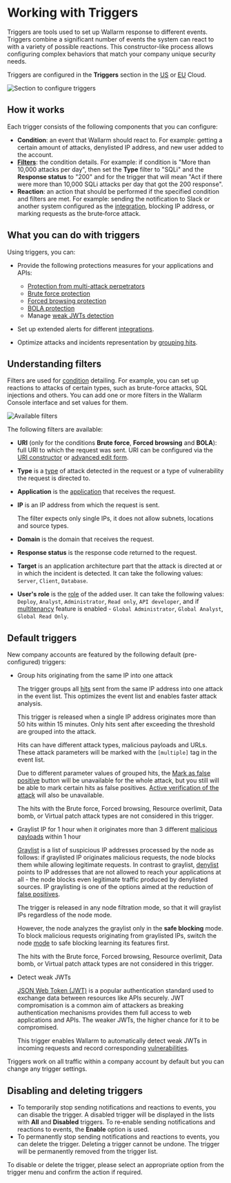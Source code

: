 # Working with Triggers

Triggers are tools used to set up Wallarm response to different events. Triggers combine a significant number of events the system can react to with a variety of possible reactions. This constructor-like process allows configuring complex behaviors that match your company unique security needs.

Triggers are configured in the **Triggers** section in the [US](https://us1.my.wallarm.com/triggers) or [EU](https://my.wallarm.com/triggers) Cloud.

![Section to configure triggers](../../images/user-guides/triggers/triggers-section.png)

## How it works

Each trigger consists of the following components that you can configure:

* **Condition**: an event that Wallarm should react to. For example: getting a certain amount of attacks, denylisted IP address, and new user added to the account.
* [**Filters**](#understanding-filters): the condition details. For example: if condition is "More than 10,000 attacks per day", then set the **Type** filter to "SQLi" and the **Response status** to "200" and for the trigger that will mean "Act if there were more than 10,000 SQLi attacks per day that got the 200 response".
* **Reaction**: an action that should be performed if the specified condition and filters are met. For example: sending the notification to Slack or another system configured as the [integration](../settings/integrations/integrations-intro.md), blocking IP address, or marking requests as the brute‑force attack.

## What you can do with triggers

Using triggers, you can:

* Provide the following protections measures for your applications and APIs:

    * [Protection from multi-attack perpetrators](../../admin-en/configuration-guides/protecting-with-thresholds.md)
    * [Brute force protection](../../admin-en/configuration-guides/protecting-against-bruteforce.md)
    * [Forced browsing protection](../../admin-en/configuration-guides/protecting-against-forcedbrowsing.md)
    * [BOLA protection](../../admin-en/configuration-guides/protecting-against-bola-trigger.md)
    * Manage [weak JWTs detection](../../about-wallarm/detecting-vulnerabilities.md#weak-jwts-detection)

* Set up extended alerts for different [integrations](../../user-guides/settings/integrations/integrations-intro.md).
* Optimize attacks and incidents representation by [grouping hits](../../user-guides/events/analyze-attack.md#grouping-of-hits).

## Understanding filters

Filters are used for [condition](#how-it-works) detailing. For example, you can set up reactions to attacks of certain types, such as brute-force attacks, SQL injections and others. You can add one or more filters in the Wallarm Console interface and set values for them.

![Available filters](../../images/user-guides/triggers/trigger-filters.png)

The following filters are available:

* **URI** (only for the conditions **Brute force**, **Forced browsing** and **BOLA**): full URI to which the request was sent. URI can be configured via the [URI constructor](../../user-guides/rules/rules.md#uri-constructor) or [advanced edit form](../../user-guides/rules/rules.md#advanced-edit-form).
* **Type** is a [type](../../attacks-vulns-list.md) of attack detected in the request or a type of vulnerability the request is directed to.
* **Application** is the [application](../settings/applications.md) that receives the request.
* **IP** is an IP address from which the request is sent.

    The filter expects only single IPs, it does not allow subnets, locations and source types.
* **Domain** is the domain that receives the request.
* **Response status** is the response code returned to the request.
* **Target** is an application architecture part that the attack is directed at or in which the incident is detected. It can take the following values: `Server`, `Client`, `Database`.
* **User's role** is the [role](../../user-guides/settings/users.md#user-roles) of the added user. It can take the following values: `Deploy`, `Analyst`, `Administrator`, `Read only`, `API developer`, and if [multitenancy](../../installation/multi-tenant/overview.md) feature is enabled - `Global Administrator`, `Global Analyst`, `Global Read Only`.

## Default triggers

New company accounts are featured by the following default (pre-configured) triggers:

* Group hits originating from the same IP into one attack

    The trigger groups all [hits](../../glossary-en.md#hit) sent from the same IP address into one attack in the event list. This optimizes the event list and enables faster attack analysis.

    This trigger is released when a single IP address originates more than 50 hits within 15 minutes. Only hits sent after exceeding the threshold are grouped into the attack.

    Hits can have different attack types, malicious payloads and URLs. These attack parameters will be marked with the `[multiple]` tag in the event list.

    Due to different parameter values of grouped hits, the [Mark as false positive](../events/false-attack.md#mark-an-attack-as-a-false-positive) button will be unavailable for the whole attack, but you still will be able to mark certain hits as false positives. [Active verification of the attack](../../about-wallarm/detecting-vulnerabilities.md#active-threat-verification) will also be unavailable.
    
    The hits with the Brute force, Forced browsing, Resource overlimit, Data bomb, or Virtual patch attack types are not considered in this trigger.
* Graylist IP for 1 hour when it originates more than 3 different [malicious payloads](../../glossary-en.md#malicious-payload) within 1 hour

    [Graylist](../ip-lists/overview.md) is a list of suspicious IP addresses processed by the node as follows: if graylisted IP originates malicious requests, the node blocks them while allowing legitimate requests. In contrast to graylist, [denylist](../ip-lists/overview.md) points to IP addresses that are not allowed to reach your applications at all - the node blocks even legitimate traffic produced by denylisted sources. IP graylisting is one of the options aimed at the reduction of [false positives](../../about-wallarm/protecting-against-attacks.md#false-positives).

    The trigger is released in any node filtration mode, so that it will graylist IPs regardless of the node mode.

    However, the node analyzes the graylist only in the **safe blocking** mode. To block malicious requests originating from graylisted IPs, switch the node [mode](../../admin-en/configure-wallarm-mode.md#available-filtration-modes) to safe blocking learning its features first.

    The hits with the Brute force, Forced browsing, Resource overlimit, Data bomb, or Virtual patch attack types are not considered in this trigger.
* Detect weak JWTs

    [JSON Web Token (JWT)](https://jwt.io/) is a popular authentication standard used to exchange data between resources like APIs securely. JWT compromisation is a common aim of attackers as breaking authentication mechanisms provides them full access to web applications and APIs. The weaker JWTs, the higher chance for it to be compromised.

    This trigger enables Wallarm to automatically detect weak JWTs in incoming requests and record corresponding [vulnerabilities](../vulnerabilities.md).

Triggers work on all traffic within a company account by default but you can change any trigger settings.

## Disabling and deleting triggers

* To temporarily stop sending notifications and reactions to events, you can disable the trigger. A disabled trigger will be displayed in the lists with **All** and **Disabled** triggers. To re‑enable sending notifications and reactions to events, the **Enable** option is used.
* To permanently stop sending notifications and reactions to events, you can delete the trigger. Deleting a trigger cannot be undone. The trigger will be permanently removed from the trigger list.

To disable or delete the trigger, please select an appropriate option from the trigger menu and confirm the action if required.
